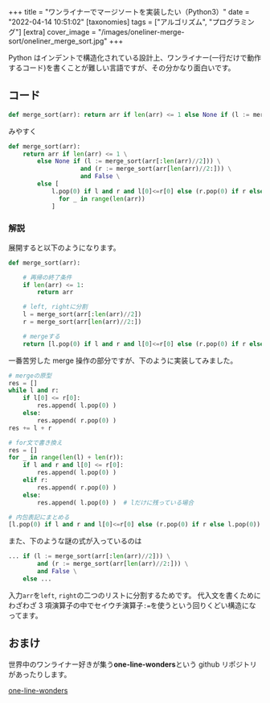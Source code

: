 +++
title = "ワンライナーでマージソートを実装したい（Python3）"
date = "2022-04-14 10:51:02"
[taxonomies]
tags = ["アルゴリズム", "プログラミング"]
[extra]
cover_image = "/images/oneliner-merge-sort/oneliner_merge_sort.jpg"
+++

Python はインデントで構造化されている設計上、ワンライナー(一行だけで動作するコード)を書くことが難しい言語ですが、その分かなり面白いです。

<!-- more -->

## コード

```python
def merge_sort(arr): return arr if len(arr) <= 1 else None if (l := merge_sort(arr[:len(arr)//2])) and (r := merge_sort(arr[len(arr)//2:])) and False else [l.pop(0) if l and r and l[0]<=r[0] else (r.pop(0) if r else l.pop(0)) for _ in range(len(arr))]
```

みやすく

```python
def merge_sort(arr):
    return arr if len(arr) <= 1 \
        else None if (l := merge_sort(arr[:len(arr)//2])) \
                    and (r := merge_sort(arr[len(arr)//2:])) \
                    and False \
        else [
            l.pop(0) if l and r and l[0]<=r[0] else (r.pop(0) if r else l.pop(0))
              for _ in range(len(arr))
            ]
```

### 解説

展開すると以下のようになります。

```python
def merge_sort(arr):

    # 再帰の終了条件
    if len(arr) <= 1:
        return arr

    # left, rightに分割
    l = merge_sort(arr[:len(arr)//2])
    r = merge_sort(arr[len(arr)//2:])

    # mergeする
    return [l.pop(0) if l and r and l[0]<=r[0] else (r.pop(0) if r else l.pop(0)) for _ in range(len(arr))]
```

一番苦労した merge 操作の部分ですが、下のように実装してみました。

```python
# mergeの原型
res = []
while l and r:
    if l[0] <= r[0]:
        res.append( l.pop(0) )
    else:
        res.append( r.pop(0) )
res += l + r

# for文で書き換え
res = []
for _ in range(len(l) + len(r)):
    if l and r and l[0] <= r[0]:
        res.append( l.pop(0) )
    elif r:
        res.append( r.pop(0) )
    else:
        res.append( l.pop(0) )  # lだけに残っている場合

# 内包表記にまとめる
[l.pop(0) if l and r and l[0]<=r[0] else (r.pop(0) if r else l.pop(0)) for _ in range(len(arr))]
```

また、下のような謎の式が入っているのは

```python
... if (l := merge_sort(arr[:len(arr)//2])) \
        and (r := merge_sort(arr[len(arr)//2:])) \
        and False \
    else ...
```

入力`arr`を`left`, `right`の二つのリストに分割するためです。
代入文を書くためにわざわざ 3 項演算子の中でセイウチ演算子`:=`を使うという回りくどい構造になってます。

## おまけ

世界中のワンライナー好きが集う**one-line-wonders**という github リポジトリがあったりします。

[one-line-wonders](https://github.com/wzhouwzhou/one-line-wonders)
